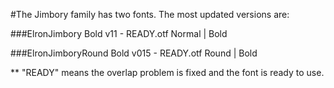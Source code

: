 
#The Jimbory family has two fonts. The most updated versions are:

###ElronJimbory Bold v11 - READY.otf
Normal | Bold

###ElronJimboryRound Bold v015 - READY.otf
Round | Bold


** "READY" means the overlap problem is fixed and the font is ready to use.